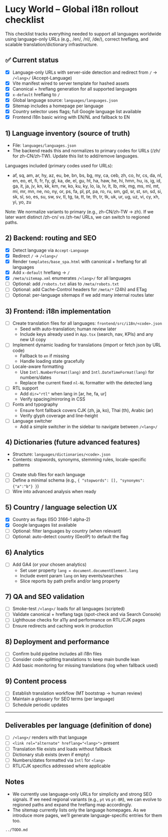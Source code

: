 # Lucy World – Global i18n rollout checklist

This checklist tracks everything needed to support all languages worldwide using language-only URLs (e.g., /en/, /nl/, /de/), correct hreflang, and scalable translation/dictionary infrastructure.

## ✅ Current status

- [x] Language-only URLs with server-side detection and redirect from `/` → `/<lang>/` (Accept-Language)
- [x] Vite manifest wired to server template for hashed assets
- [x] Canonical + hreflang generation for all supported languages
- [x] `x-default` hreflang to `/`
- [x] Global language source: `languages/languages.json`
- [x] Sitemap includes a homepage per language
- [x] Country selector uses flags; full Google language list available
- [x] Frontend i18n basic wiring with EN/NL and fallback to EN

## 1) Language inventory (source of truth)

- File: `languages/languages.json`
- The backend reads this and normalizes to primary codes for URLs (/zh/ for zh-CN/zh-TW). Update this list to add/remove languages.

Languages included (primary codes used for URLs):

- af, sq, am, ar, hy, az, eu, be, bn, bs, bg, my, ca, ceb, zh, co, hr, cs, da, nl, en, eo, et, fi, fr, fy, gl, ka, de, el, gu, ht, ha, haw, he, hi, hmn, hu, is, ig, id, ga, it, ja, jv, kn, kk, km, rw, ko, ku, ky, lo, la, lv, lt, lb, mk, mg, ms, ml, mt, mi, mr, mn, ne, no, ny, or, ps, fa, pl, pt, pa, ro, ru, sm, gd, sr, st, sn, sd, si, sk, sl, so, es, su, sw, sv, tl, tg, ta, tt, te, th, tr, tk, uk, ur, ug, uz, vi, cy, xh, yi, yo, zu

Note: We normalize variants to primary (e.g., zh-CN/zh-TW → zh). If we later want distinct /zh-cn/ vs /zh-tw/ URLs, we can switch to regioned paths.

## 2) Backend: routing and SEO

- [x] Detect language via `Accept-Language`
- [x] Redirect `/` → `/<lang>/`
- [x] Render `templates/base_spa.html` with canonical + hreflang for all languages
- [x] Add `x-default` hreflang → `/`
- [x] `/meta/sitemap.xml` enumerates `/<lang>/` for all languages
- [ ] Optional: add `/robots.txt` alias to `/meta/robots.txt`
- [ ] Optional: add Cache-Control headers for `/meta/*` (24h) and ETag
- [ ] Optional: per-language sitemaps if we add many internal routes later

## 3) Frontend: i18n implementation

- [ ] Create translation files for all languages: `frontend/src/i18n/<code>.json`
	- Seed with auto-translation; human review later
	- Include keys already used in `App.tsx` (search, nav, KPIs) and any new UI copy
- [ ] Implement dynamic loading for translations (import or fetch json by URL code)
	- Fallback to `en` if missing
	- Handle loading state gracefully
- [ ] Locale-aware formatting
	- Use `Intl.NumberFormat(lang)` and `Intl.DateTimeFormat(lang)` for numbers/dates
	- Replace the current fixed `nl-NL` formatter with the detected lang
- [ ] RTL support
	- Add `dir="rtl"` when lang in [ar, he, fa, ur]
	- Verify spacing/mirroring in CSS
- [ ] Fonts and typography
	- Ensure font fallback covers CJK (zh, ja, ko), Thai (th), Arabic (ar)
	- Verify glyph coverage and line-height
- [ ] Language switcher
	- Add a simple switcher in the sidebar to navigate between `/<lang>/`

## 4) Dictionaries (future advanced features)

- Structure: `languages/dictionaries/<code>.json`
- Contents: stopwords, synonyms, stemming rules, locale-specific patterns
- [ ] Create stub files for each language
- [ ] Define a minimal schema (e.g., `{ "stopwords": [], "synonyms": {"a":"b"} }`)
- [ ] Wire into advanced analysis when ready

## 5) Country / language selection UX

- [x] Country as flags (ISO 3166-1 alpha-2)
- [x] Google languages list available
- [ ] Optional: filter languages by country (when relevant)
- [ ] Optional: auto-detect country (GeoIP) to default the flag

## 6) Analytics

- [ ] Add GA4 (or your chosen analytics)
	- Set user property `lang = document.documentElement.lang`
	- Include event param `lang` on key events/searches
	- Slice reports by path prefix and/or lang property

## 7) QA and SEO validation

- [ ] Smoke-test `/<lang>/` loads for all languages (scripted)
- [ ] Validate canonical + hreflang tags (spot-check and via Search Console)
- [ ] Lighthouse checks for a11y and performance on RTL/CJK pages
- [ ] Ensure redirects and caching work in production

## 8) Deployment and performance

- [ ] Confirm build pipeline includes all i18n files
- [ ] Consider code-splitting translations to keep main bundle lean
- [ ] Add basic monitoring for missing translations (log when fallback used)

## 9) Content process

- [ ] Establish translation workflow (MT bootstrap → human review)
- [ ] Maintain a glossary for SEO terms (per language)
- [ ] Schedule periodic updates

---

## Deliverables per language (definition of done)

- [ ] `/<lang>/` renders with that language
- [ ] `<link rel="alternate" hreflang="<lang>">` present
- [ ] Translation file exists and loads without fallback
- [ ] Dictionary stub exists (even if empty)
- [ ] Numbers/dates formatted via `Intl` for `<lang>`
- [ ] RTL/CJK specifics addressed where applicable

## Notes

- We currently use language-only URLs for simplicity and strong SEO signals. If we need regional variants (e.g., `pt` vs `pt-BR`), we can evolve to regioned paths and expand the hreflang map accordingly.
- The sitemap currently lists only the language homepages. As we introduce more pages, we’ll generate language-specific entries for them too.
```
../TODO.md
